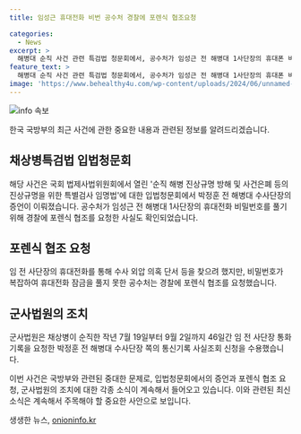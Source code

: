 ```yaml
---
title: 임성근 휴대전화 비번 공수처 경찰에 포렌식 협조요청

categories:
  - News
excerpt: >
  해병대 순직 사건 관련 특검법 청문회에서, 공수처가 임성근 전 해병대 1사단장의 휴대폰 비밀번호를 풀기 위해 경찰에 포렌식 협조를 요청했다. 공수처는 증거를 찾겠지만 암호가 복잡하여 미리 취득한 통화녹취 파일과 관련된 내용을 확인하기 위해 협조 요청했다. 군사법원은 박정훈 전 해병대 수사단장의 요청으로 임 전 사단장의 통신기록 사실조회를 수락하면서 사건 관련한 심각한 의혹이 제기되고 있다.
feature_text: >
  해병대 순직 사건 관련 특검법 청문회에서, 공수처가 임성근 전 해병대 1사단장의 휴대폰 비밀번호를 풀기 위해 경찰에 포렌식 협조를 요청했다. 공수처는 증거를 찾겠지만 암호가 복잡하여 미리 취득한 통화녹취 파일과 관련된 내용을 확인하기 위해 협조 요청했다. 군사법원은 박정훈 전 해병대 수사단장의 요청으로 임 전 사단장의 통신기록 사실조회를 수락하면서 사건 관련한 심각한 의혹이 제기되고 있다.
image: 'https://www.behealthy4u.com/wp-content/uploads/2024/06/unnamed-file.png'
---
```


<p><img src="https://www.behealthy4u.com/wp-content/uploads/2024/06/unnamed-file.png" alt="info 속보" /></p>

<p data-ke-size="size16">한국 국방부의 최근 사건에 관한 중요한 내용과 관련된 정보를 알려드리겠습니다.</p>

<h2 data-ke-size="size26">채상병특검법 입법청문회</h2>

<p>해당 사건은 국회 법제사법위원회에서 열린 '순직 해병 진상규명 방해 및 사건은폐 등의 진상규명을 위한 특별검사 임명법'에 대한 입법청문회에서 박정훈 전 해병대 수사단장의 증언이 이뤄졌습니다. 공수처가 임성근 전 해병대 1사단장의 휴대전화 비밀번호를 풀기 위해 경찰에 포렌식 협조를 요청한 사실도 확인되었습니다.</p>

<h2 data-ke-size="size26">포렌식 협조 요청</h2>

<p>임 전 사단장의 휴대전화를 통해 수사 외압 의혹 단서 등을 찾으려 했지만, 비밀번호가 복잡하여 휴대전화 잠금을 풀지 못한 공수처는 경찰에 포렌식 협조를 요청했습니다.</p>

<h2 data-ke-size="size26">군사법원의 조치</h2>

<p>군사법원은 채상병이 순직한 작년 7월 19일부터 9월 2일까지 46일간 임 전 사단장 통화기록을 요청한 박정훈 전 해병대 수사단장 쪽의 통신기록 사실조회 신청을 수용했습니다.</p>

<p>이번 사건은 국방부와 관련된 중대한 문제로, 입법청문회에서의 증언과 포렌식 협조 요청, 군사법원의 조치에 대한 각종 소식이 계속해서 들어오고 있습니다. 이와 관련된 최신 소식은 계속해서 주목해야 할 중요한 사안으로 보입니다.</p>
생생한 뉴스, <a href="https://onioninfo.kr" rel="dofollow">onioninfo.kr</a>


